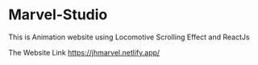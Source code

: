 # Marvel-Studio
This is Animation website using Locomotive Scrolling Effect and ReactJs

The Website Link https://jhmarvel.netlify.app/
